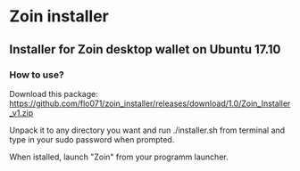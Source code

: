 # Zoin installer

## Installer for Zoin desktop wallet on Ubuntu 17.10

### How to use?

Download this package: https://github.com/flo071/zoin_installer/releases/download/1.0/Zoin_Installer_v1.zip

Unpack it to any directory you want and run ./installer.sh from terminal and type in your sudo password when prompted.

When istalled, launch "Zoin" from your programm launcher.
